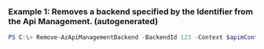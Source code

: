 ### Example 1: Removes a backend specified by the Identifier from the Api Management. (autogenerated)
```powershell
PS C:\> Remove-AzApiManagementBackend -BackendId 123 -Context $apimContext
```

